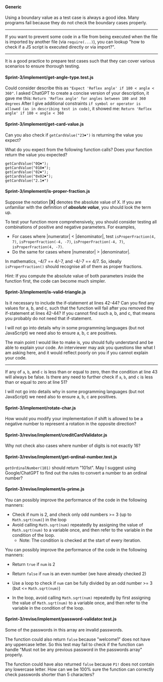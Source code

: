 #### Generic

Using a boundary value as a test case is always a good idea. Many programs fail because they do not check the boundary cases properly.


---

If you want to prevent some code in a file from being executed when the file is imported by another file (via `require(...)`), you can lookup "how to check if a JS script is executed directly or via import?".

---

It is a good practice to prepare test cases such that they can cover various scenarios to ensure thorough testing.


#### Sprint-3/implement/get-angle-type.test.js

Could consider describe this as `"Expect 'Reflex angle' if 180 < angle < 360"`.
I asked ChatGPT to create a concise version of your description, it gave me this:
`Return 'Reflex angle' for angles between 180 and 360 degrees`
After I give additional constraints `if symbol or operator is allowed (as in describing test in code)`, it showed me:
`Return 'Reflex angle' if 180 < angle < 360`

#### Sprint-3/implement/get-card-value.js
Can you also check if `getCardValue("23♠")` is returning the value you expect?

What do you expect from the following function calls?
Does your function return the value you expected?

```
getCardValue("0Q♠");
getCardValue("010♠");
getCardValue("02♠");
getCardValue("0x02♠");
getCardValue("2.1♠")
```

#### Sprint-3/implement/is-proper-fraction.js

Suppose the notation **|X|** denotes the absolute value of X. 
If you are unfamiliar with the definition of ***absolute value***, you should look the term up.

To test your function more comprehensively, you should consider testing all combinations of positive and negative parameters. For examples,
- For cases where |numerator| < |denominator|, test 
`isProperFraction(4, 7)`, `isProperFraction(-4, -7)`, `isProperFraction(-4, 7)`, `isProperFraction(4, -7)`.
- Do the same for cases where |numerator| > |denominator|. 


In mathematics, -4/7 == 4/-7, and -4/-7 == 4/7.
So, ideally `isProperFraction()` should recognise all of them as proper fractions.

Hint: If you compute the absolute value of both parameters inside the function first, the code can become much simpler.

#### Sprint-3/implement/is-valid-triangle.js

Is it necessary to include the if-statement at lines 42-44?
Can you find any values for a, b, and c, such that the function will fail after you removed the if-statement at lines 42-44?
If you cannot find such a, b, and c, that means you probably do not need that if-statement.

I will not go into details why in some programming languages (but not JavaScript) we need also to ensure a, b, c are positives.

The main point I would like to make is, you should fully understand and be able to explain your code. An interviewer may ask you questions like what I am asking here, and it would reflect poorly on you if you cannot explain your code.


---

If any of `a`, `b`, and `c` is less than or equal to zero, then the condition at line 43 will always be false.
Is there any need to further check if `a`, `b`, and `c` is less than or equal to zero at line 51?

I will not go into details why in some programming languages (but not JavaScript) we need also to ensure a, b, c are positives.



#### Sprint-3/implement/rotate-char.js

How would you modify your implementation if shift is allowed to be a negative number to represent a rotation in the opposite direction?

#### Sprint-3/revise/implement/creditCardValidator.js

Why not check also cases where number of digits is not exactly 16?

#### Sprint-3/revise/implement/get-ordinal-number.test.js

`getOrdinalNumber(101)` should return "101st". 
May I suggest using Google/ChatGPT to find out the rules to convert a number to an ordinal number?

#### Sprint-3/revise/implement/is-prime.js

You can possibly improve the performance of the code in the following manners:
- Check if num is 2, and check only odd numbers >= 3 (up to `Math.sqrt(num)`) in the loop
- Avoid calling `Math.sqrt(num)` repeatedly by assigning the value of `Math.sqrt(num)` to a variable once, and then refer to the variable in the condition of the loop.
  - Note: The condition is checked at the start of every iteration.


You can possibly improve the performance of the code in the following manners:
- Return `true` if `num` is 2
- Return `false` if `num` is an even number (we have already checked 2)

- Use a loop to check if `num` can be fully divided by an odd number >= 3 (but <= `Math.sqrt(num)`)
- In the loop, avoid calling `Math.sqrt(num)` repeatedly by first assigning the value of `Math.sqrt(num)` to a variable once, and then refer to the variable in the condition of the loop.
  


#### Sprint-3/revise/implement/password-validator.test.js
Some of the passwords in this array are invalid passwords.

The function could also return `false` because "welcome1" does not have any uppercase letter. So this test may fail to check if the function can handle "Must not be any previous password in the passwords array" properly.

The function could have also returned `false` because `P1!` does not contain any lowercase letter. How can we be 100% sure the function can correctly check passwords shorter than 5 characters?

